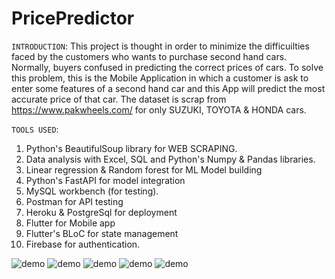 # PricePredictor
`INTRODUCTION`:
This project is thought in order to minimize the difficuilties faced by the customers who wants to purchase second 
hand cars. Normally, buyers confused in predicting the correct prices of cars. To solve this problem, this is the
Mobile Application in which a customer is ask to enter some features of a second hand car and this App 
will predict the most accurate price of that car.
The dataset is scrap from https://www.pakwheels.com/ for only SUZUKI, TOYOTA & HONDA cars.

`TOOLS USED`:
1. Python's BeautifulSoup library for WEB SCRAPING.
2. Data analysis with Excel, SQL and Python's Numpy & Pandas libraries.
3. Linear regression & Random forest for ML Model building
4. Python's FastAPI for model integration
5. MySQL workbench (for testing).
6. Postman for API testing
7. Heroku & PostgreSql for deployment
8. Flutter for Mobile app
9.  Flutter's BLoC for state management
10. Firebase for authentication.

![demo](images/1.jpg)
![demo](images/2.jpg)
![demo](images/3.jpg)
![demo](images/4.jpg)
![demo](images/6.jpg)
